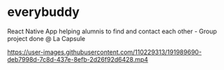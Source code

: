 # everybuddy
React Native App helping alumnis to find and contact each other - Group project done @ La Capsule


https://user-images.githubusercontent.com/110229313/191989690-deb7998d-7c8d-437e-8efb-2d26f92d6428.mp4

